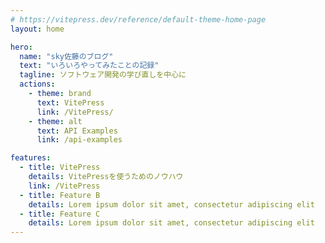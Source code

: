 ```yaml
---
# https://vitepress.dev/reference/default-theme-home-page
layout: home

hero:
  name: "sky佐藤のブログ"
  text: "いろいろやってみたことの記録"
  tagline: ソフトウェア開発の学び直しを中心に
  actions:
    - theme: brand
      text: VitePress
      link: /VitePress/
    - theme: alt
      text: API Examples
      link: /api-examples

features:
  - title: VitePress
    details: VitePressを使うためのノウハウ
    link: /VitePress
  - title: Feature B
    details: Lorem ipsum dolor sit amet, consectetur adipiscing elit
  - title: Feature C
    details: Lorem ipsum dolor sit amet, consectetur adipiscing elit
---
```


